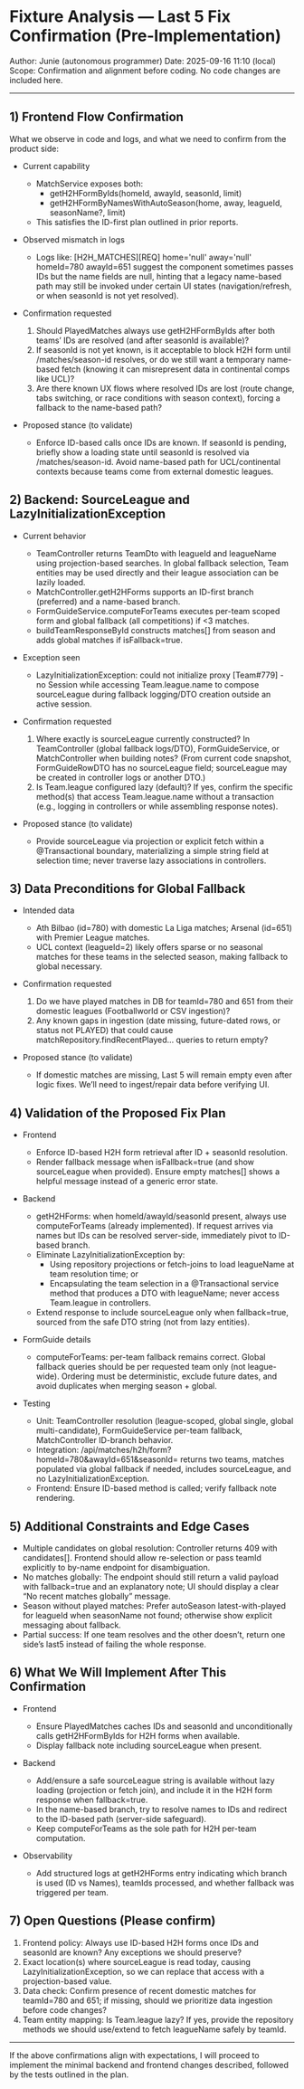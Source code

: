 # Fixture Analysis — Last 5 Fix Confirmation (Pre‑Implementation)

Author: Junie (autonomous programmer)
Date: 2025-09-16 11:10 (local)
Scope: Confirmation and alignment before coding. No code changes are included here.

---

## 1) Frontend Flow Confirmation

What we observe in code and logs, and what we need to confirm from the product side:

- Current capability
  - MatchService exposes both:
    - getH2HFormByIds(homeId, awayId, seasonId, limit)
    - getH2HFormByNamesWithAutoSeason(home, away, leagueId, seasonName?, limit)
  - This satisfies the ID-first plan outlined in prior reports.

- Observed mismatch in logs
  - Logs like: [H2H_MATCHES][REQ] home='null' away='null' homeId=780 awayId=651 suggest the component sometimes passes IDs but the name fields are null, hinting that a legacy name-based path may still be invoked under certain UI states (navigation/refresh, or when seasonId is not yet resolved).

- Confirmation requested
  1) Should PlayedMatches always use getH2HFormByIds after both teams’ IDs are resolved (and after seasonId is available)?
  2) If seasonId is not yet known, is it acceptable to block H2H form until /matches/season-id resolves, or do we still want a temporary name-based fetch (knowing it can misrepresent data in continental comps like UCL)?
  3) Are there known UX flows where resolved IDs are lost (route change, tabs switching, or race conditions with season context), forcing a fallback to the name-based path?

- Proposed stance (to validate)
  - Enforce ID-based calls once IDs are known. If seasonId is pending, briefly show a loading state until seasonId is resolved via /matches/season-id. Avoid name-based path for UCL/continental contexts because teams come from external domestic leagues.


## 2) Backend: SourceLeague and LazyInitializationException

- Current behavior
  - TeamController returns TeamDto with leagueId and leagueName using projection-based searches. In global fallback selection, Team entities may be used directly and their league association can be lazily loaded.
  - MatchController.getH2HForms supports an ID-first branch (preferred) and a name-based branch.
  - FormGuideService.computeForTeams executes per-team scoped form and global fallback (all competitions) if <3 matches.
  - buildTeamResponseById constructs matches[] from season and adds global matches if isFallback=true.

- Exception seen
  - LazyInitializationException: could not initialize proxy [Team#779] - no Session while accessing Team.league.name to compose sourceLeague during fallback logging/DTO creation outside an active session.

- Confirmation requested
  1) Where exactly is sourceLeague currently constructed? In TeamController (global fallback logs/DTO), FormGuideService, or MatchController when building notes? (From current code snapshot, FormGuideRowDTO has no sourceLeague field; sourceLeague may be created in controller logs or another DTO.)
  2) Is Team.league configured lazy (default)? If yes, confirm the specific method(s) that access Team.league.name without a transaction (e.g., logging in controllers or while assembling response notes).

- Proposed stance (to validate)
  - Provide sourceLeague via projection or explicit fetch within a @Transactional boundary, materializing a simple string field at selection time; never traverse lazy associations in controllers.


## 3) Data Preconditions for Global Fallback

- Intended data
  - Ath Bilbao (id=780) with domestic La Liga matches; Arsenal (id=651) with Premier League matches.
  - UCL context (leagueId=2) likely offers sparse or no seasonal matches for these teams in the selected season, making fallback to global necessary.

- Confirmation requested
  1) Do we have played matches in DB for teamId=780 and 651 from their domestic leagues (Footballworld or CSV ingestion)?
  2) Any known gaps in ingestion (date missing, future-dated rows, or status not PLAYED) that could cause matchRepository.findRecentPlayed… queries to return empty?

- Proposed stance (to validate)
  - If domestic matches are missing, Last 5 will remain empty even after logic fixes. We’ll need to ingest/repair data before verifying UI.


## 4) Validation of the Proposed Fix Plan

- Frontend
  - Enforce ID-based H2H form retrieval after ID + seasonId resolution.
  - Render fallback message when isFallback=true (and show sourceLeague when provided). Ensure empty matches[] shows a helpful message instead of a generic error state.

- Backend
  - getH2HForms: when homeId/awayId/seasonId present, always use computeForTeams (already implemented). If request arrives via names but IDs can be resolved server-side, immediately pivot to ID-based branch.
  - Eliminate LazyInitializationException by:
    - Using repository projections or fetch-joins to load leagueName at team resolution time; or
    - Encapsulating the team selection in a @Transactional service method that produces a DTO with leagueName; never access Team.league in controllers.
  - Extend response to include sourceLeague only when fallback=true, sourced from the safe DTO string (not from lazy entities).

- FormGuide details
  - computeForTeams: per-team fallback remains correct. Global fallback queries should be per requested team only (not league-wide). Ordering must be deterministic, exclude future dates, and avoid duplicates when merging season + global.

- Testing
  - Unit: TeamController resolution (league-scoped, global single, global multi-candidate), FormGuideService per-team fallback, MatchController ID-branch behavior.
  - Integration: /api/matches/h2h/form?homeId=780&awayId=651&seasonId=<uclSeasonId> returns two teams, matches populated via global fallback if needed, includes sourceLeague, and no LazyInitializationException.
  - Frontend: Ensure ID-based method is called; verify fallback note rendering.


## 5) Additional Constraints and Edge Cases

- Multiple candidates on global resolution: Controller returns 409 with candidates[]. Frontend should allow re-selection or pass teamId explicitly to by-name endpoint for disambiguation.
- No matches globally: The endpoint should still return a valid payload with fallback=true and an explanatory note; UI should display a clear “No recent matches globally” message.
- Season without played matches: Prefer autoSeason latest-with-played for leagueId when seasonName not found; otherwise show explicit messaging about fallback.
- Partial success: If one team resolves and the other doesn’t, return one side’s last5 instead of failing the whole response.


## 6) What We Will Implement After This Confirmation

- Frontend
  - Ensure PlayedMatches caches IDs and seasonId and unconditionally calls getH2HFormByIds for H2H forms when available.
  - Display fallback note including sourceLeague when present.

- Backend
  - Add/ensure a safe sourceLeague string is available without lazy loading (projection or fetch join), and include it in the H2H form response when fallback=true.
  - In the name-based branch, try to resolve names to IDs and redirect to the ID-based path (server-side safeguard).
  - Keep computeForTeams as the sole path for H2H per-team computation.

- Observability
  - Add structured logs at getH2HForms entry indicating which branch is used (ID vs Names), teamIds processed, and whether fallback was triggered per team.


## 7) Open Questions (Please confirm)

1) Frontend policy: Always use ID-based H2H forms once IDs and seasonId are known? Any exceptions we should preserve?
2) Exact location(s) where sourceLeague is read today, causing LazyInitializationException, so we can replace that access with a projection-based value.
3) Data check: Confirm presence of recent domestic matches for teamId=780 and 651; if missing, should we prioritize data ingestion before code changes?
4) Team entity mapping: Is Team.league lazy? If yes, provide the repository methods we should use/extend to fetch leagueName safely by teamId.


---

If the above confirmations align with expectations, I will proceed to implement the minimal backend and frontend changes described, followed by the tests outlined in the plan.